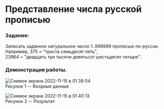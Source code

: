 # Представление числа русской прописью
### Задание:  
  
Записать заданное натуральное число 1..999999 прописью по-русски.  
Например, 375 = "триста семьдесят пять",  
23964 = "двадцать три тысячи девятьсот шестьдесят четыре". 
  
### Демонстрация работы. 


![Снимок экрана 2022-11-15 в 01 39 04](https://user-images.githubusercontent.com/107755206/201783014-faa2fefa-d9b1-4b8b-a916-78606bdfaac7.png)  
Рисунок 1 -- Входные данные


![Снимок экрана 2022-11-15 в 01 40 13](https://user-images.githubusercontent.com/107755206/201783142-bb79d349-9afc-4133-a137-075685ff5bba.png)  
Рисунок 2 -- Результат
